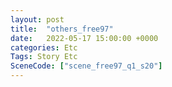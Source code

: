 ```yaml
---
layout: post
title:  "others_free97"
date:   2022-05-17 15:00:00 +0000
categories: Etc
Tags: Story Etc
SceneCode: ["scene_free97_q1_s20"]
---
```


